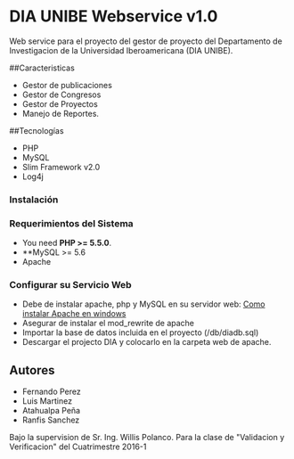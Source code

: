 # DIA UNIBE Webservice v1.0

Web service para el proyecto del gestor de proyecto del  Departamento de Investigacion de la Universidad Iberoamericana  (DIA UNIBE).

##Caracteristicas
* Gestor de publicaciones
* Gestor de Congresos
* Gestor de Proyectos
* Manejo de Reportes.

##Tecnologías 
* PHP
* MySQL
* Slim Framework v2.0
* Log4j

### Instalación

### Requerimientos del Sistema

* You need **PHP >= 5.5.0**.
* **MySQL >= 5.6
* Apache

### Configurar su Servicio Web

* Debe de instalar apache, php y MySQL en su servidor web: [Como instalar Apache en windows](http://es.wikihow.com/instalar-Apache-en-Windows)
* Asegurar de instalar el mod_rewrite de apache
* Importar la base de datos incluida en el proyecto (/db/diadb.sql) 
* Descargar el projecto DIA y colocarlo en la carpeta web de apache.

## Autores

* Fernando Perez
* Luis Martinez
* Atahualpa Peña
* Ranfis Sanchez

Bajo la supervision de Sr. Ing. Willis Polanco. Para la clase de "Validacion y Verificacion" del Cuatrimestre 2016-1